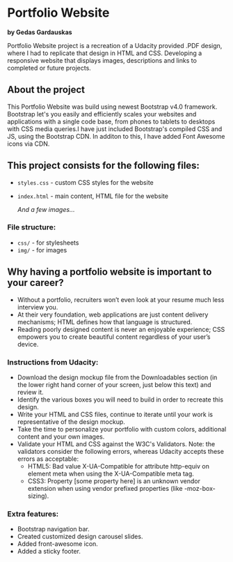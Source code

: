 # Portfolio Website

**by Gedas Gardauskas**

Portfolio Website project is a recreation of a Udacity provided .PDF design, where I had to replicate that design in HTML and CSS. Developing a responsive website that displays images, descriptions and links to completed or future projects.

## About the project

This Portfolio Website was build using newest Bootstrap v4.0 framework. Bootstrap let's you easily and efficiently scales your websites and applications with a single code base, from phones to tablets to desktops with CSS media queries.I have just included Bootstrap's compiled CSS and JS, using the Bootstrap CDN. In additon to this, I have added Font Awesome icons via CDN.

## This project consists for the following files:

- `styles.css` - custom CSS styles for the website
- `index.html` - main content, HTML file for the website

  *And a few images...*

### File structure:

- `css/` - for stylesheets
- `img/` - for images

## Why having a portfolio website is important to your career?

- Without a portfolio, recruiters won’t even look at your resume much less interview you.
- At their very foundation, web applications are just content delivery mechanisms; HTML defines how that language is structured.
- Reading poorly designed content is never an enjoyable experience; CSS empowers you to create beautiful content regardless of your user’s device.

### Instructions from Udacity:

- Download the design mockup file from the Downloadables section (in the lower right hand corner of your screen, just below this text) and review it.
- Identify the various boxes you will need to build in order to recreate this design.
- Write your HTML and CSS files, continue to iterate until your work is representative of the design mockup.
- Take the time to personalize your portfolio with custom colors, additional content and your own images.
- Validate your HTML and CSS against the W3C's Validators. Note: the validators consider the following errors, whereas Udacity accepts these errors as acceptable:
  - HTML5: Bad value X-UA-Compatible for attribute http-equiv on element meta when using the X-UA-Compatible meta tag.
  - CSS3: Property [some property here] is an unknown vendor extension when using vendor prefixed properties (like -moz-box-sizing).

### Extra features:

- Bootstrap navigation bar.
- Created customized design carousel slides.
- Added front-awesome icon.
- Added a sticky footer.
